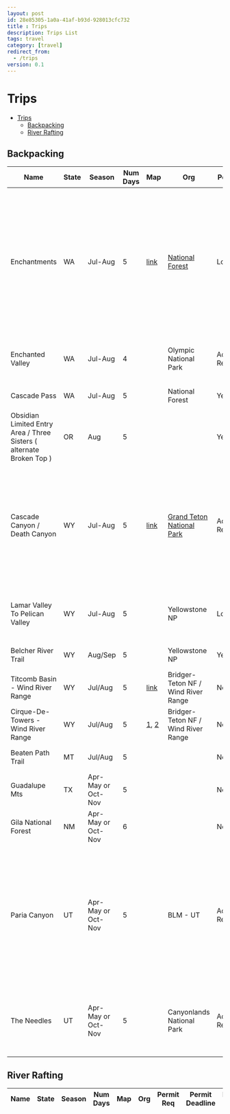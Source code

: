 ```yaml
---
layout: post
id: 28e85305-1a0a-41af-b93d-928013cfc732 
title : Trips 
description: Trips List 
tags: travel
category: [travel]
redirect_from:
  - /trips
version: 0.1
---
```


# Trips

- [Trips](#trips)
  - [Backpacking](#backpacking)
  - [River Rafting](#river-rafting)

## Backpacking

| Name                                                                 | State | Season             | Num Days | Map                        | Org                       | Permit Req           | Permit Deadline                           | Permit Info                                                                                      | Notes                                                                                                                                                                                                                                          | References                                                               |
|----------------------------------------------------------------------|-------|--------------------|----------|----------------------------|---------------------------|----------------------|-------------------------------------------|--------------------------------------------------------------------------------------------------|------------------------------------------------------------------------------------------------------------------------------------------------------------------------------------------------------------------------------------------------|--------------------------------------------------------------------------|
| Enchantments                                                         | WA    | Jul-Aug            | 5        | [link](https://caltopo.com/m/30L1) | [National Forest](https://www.fs.usda.gov/okawen/)           | Lottery              | 15-Feb                                    | [Permits](https://www.fs.usda.gov/detail/okawen/passes-permits/recreation/?cid=fsbdev3_053607) | Permit is by lottery. Extremely Difficult to get. Party of 4 did this on first week of Aug 2019. The trail although only 18mi is very difficult. Min 5 days required. Need to stop at Perfection Lake. Also Little Annapurna is a great detour |                                                                          |
| Enchanted Valley                                                     | WA    | Jul-Aug            | 4        |                            | Olympic National Park     | Advanced Reservation | 6 months prior                            | Backcountry Permit by Campsite. Recreation.gov, Use Quinault                                     |                                                                                                                                                                                                                                                |                                                                          |
| Cascade Pass                                                         | WA    | Jul-Aug            | 5        |                            | National Forest           | Yes                  |                                           | North Cascades National Park                                                                     | Wilderness Trip Planner (nps.gov)                                                                                                                                                                                                              |                                                                          |
| Obsidian Limited Entry Area / Three Sisters ( alternate Broken Top ) | OR    | Aug                | 5        |                            |                           | Yes                  |                                           |                                                                                                  |                                                                                                                                                                                                                                                |                                                                          |
| Cascade Canyon / Death Canyon                                        | WY    | Jul-Aug            | 5        | [link](https://caltopo.com/m/NP1F) | [Grand Teton National Park](https://www.nps.gov/grte/index.htm) | Advanced Reservation | First Wed of Jan                          | [Permits](https://www.nps.gov/grte/planyourvisit/bcres.htm)  | Permits very difficult to get. It gets booked on 1 minute on open. Choice of South Fork Cascade and Death Canyon Shelf has to be grabbed first. Obtained permits for First week of Aug 2021                                                    |                                                                          |
| Lamar Valley To Pelican Valley                                       | WY    | Jul-Aug            | 5        |                            | Yellowstone NP            | Lottery              | Apply before Mar 31st by mail or fax only | Yellowstone Backcountry Permit Reservation Application (nps.gov)                                 | Yellowstone Backpacking – Lamar Valley to Pelican Valley | REI Adventures                                                                                                                                                                      | Backcountry Trip Planner (nps.gov)                                       |
| Belcher River Trail                                                  | WY    | Aug/Sep            | 5        |                            | Yellowstone NP            | Yes                  | 8 months Prioir                           |                                                                                                  |                                                                                                                                                                                                                                                |                                                                          |
| Titcomb Basin - Wind River Range | WY    | Jul/Aug            | 5        | [link](https://caltopo.com/m/QDFB)                            | Bridger-Teton NF / Wind River Range | No                  | |                                                                                                  |                                                                                                                                                                                                                                                |                                                                          |
| Cirque-De-Towers - Wind River Range | WY    | Jul/Aug            | 5        | [1](https://caltopo.com/m/83DC), [2](https://caltopo.com/m/JATG)                           | Bridger-Teton NF / Wind River Range | No                  | |                                                                                                  |                                                                                                                                                                                                                                                |                                                                          |
| Beaten Path Trail                                                    | MT    | Jul/Aug            | 5        |                            |                           | No                   |                                           |                                                                                                  | Top Montana Backpacking Trips | Wildland Trekking Blog                                                                                                                                                                                         |                                                                          |
| Guadalupe Mts                                                        | TX    | Apr-May or Oct-Nov | 5        |                            |                           | No                   |                                           |                                                                                                  |                                                                                                                                                                                                                                                |                                                                          |
| Gila National Forest                                                 | NM    | Apr-May or Oct-Nov | 6        |                            |                           | No                   |                                           |                                                                                                  | 7 Days in the Gila Wilderness of New Mexico (rootsrated.com)                                                                                                                                                                                   |
| Paria Canyon                                                         | UT    | Apr-May or Oct-Nov | 5        |                            | BLM - UT                  | Advanced Reservation | 3 months prior                            | [Permits](https://www.blm.gov/programs/recreation/permits-and-passes/lotteries-and-permit-systems/arizona/paria-canyon) | Permit is grab-by-reservation. Gets filled for Apr/May and Sep/Oct quite quickly. Party of 3 did this in first week of May 2020. Out and back, not through. Oct, Nov also would be a good time. It was already hot in May, but great time.     |                                                                          |
| The Needles                                                          | UT    | Apr-May or Oct-Nov | 5        |                            | Canyonlands National Park | Advanced Reservation | 6 months prior                            | Overnight Backcountry Permits - Canyonlands National Park (U.S. National Park Service) (nps.gov) |                                                                                                                                                                                                                                                | The Ultimate Needles Canyonlands Backpacking Guide - The Wandering Queen |


## River Rafting

| Name                                                                 | State | Season             | Num Days | Map                        | Org                       | Permit Req           | Permit Deadline                           | Permit Info                                                                                      | Notes                                                                                                                                                                                                                                          | References                                                               |
|----------------------------------------------------------------------|-------|--------------------|----------|----------------------------|---------------------------|----------------------|-------------------------------------------|--------------------------------------------------------------------------------------------------|------------------------------------------------------------------------------------------------------------------------------------------------------------------------------------------------------------------------------------------------|--------------------------------------------------------------------------|
